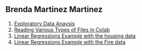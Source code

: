 ## Brenda Martinez Martinez

1. <a href="https://github.com/Brenda-Martinez-Martinez/CIS-3902-Data-Mining/blob/main/Exploratory_data_Analysis.ipynb">Exploratory Data Anaysis</a><br>
2. <a href="https://github.com/Brenda-Martinez-Martinez/CIS-3902-Data-Mining/blob/main/Reading_Files_in_Colab_with_Jupyter_Notebook.ipynb">Reading Various Types of Files in Colab</a><br>
3. <a href="https://github.com/Brenda-Martinez-Martinez/CIS-3902-Data-Mining/blob/main/Linear_Regression_Example_with_the_Housing_Data.ipynb">Linear Regressions Example with the housing data</a><br>
4. <a href="https://github.com/Brenda-Martinez-Martinez/CIS-3902-Data-Mining/blob/main/Linear_Regression_Example_with_the_Fire_Data%20(1).ipynb">Linear Regressions Example with the Fire data</a><br>
